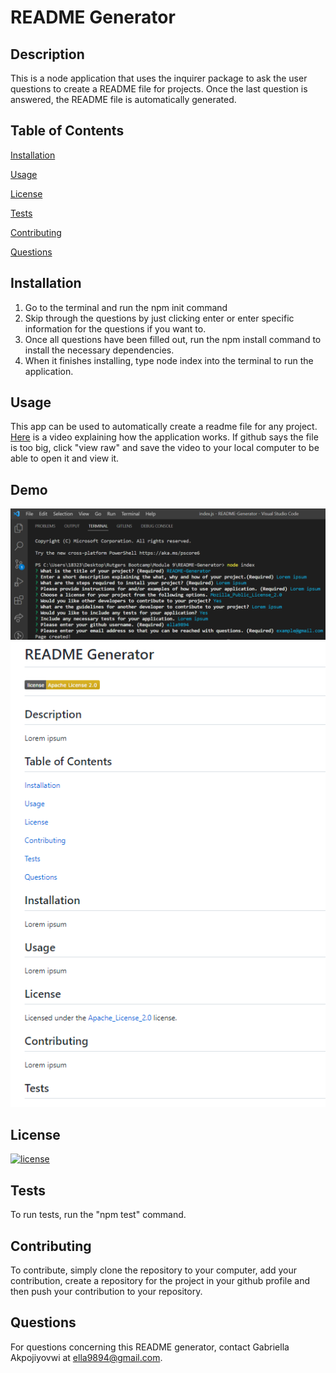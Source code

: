 # README Generator

## Description

This is a node application that uses the inquirer package to ask the user questions to create a README file for projects. Once the last question is answered, the README file is automatically generated.

## Table of Contents

[Installation](#Installation)

[Usage](#Usage)

[License](#License)

[Tests](#Tests)

[Contributing](#Contributing)

[Questions](#Questions)

## Installation

1. Go to the terminal and run the npm init command
2. Skip through the questions by just clicking enter or enter specific information for the questions if you want to.
3. Once all questions have been filled out, run the npm install command to install the necessary dependencies.
4. When it finishes installing, type node index into the terminal to run the application.

## Usage

This app can be used to automatically create a readme file for any project. [Here](./walkthrough%20video/screen-capture.webm) is a video explaining how the application works. If github says the file is too big, click "view raw" and save the video to your local computer to be able to open it and view it.

## Demo
![Backend Screenshot](./images/Backend%20screenshot.png)
![Result Screenshot](./images/Result%20Screenshot.png)

## License

[![license](https://img.shields.io/badge/license-MIT-yellow)](https://choosealicense.com/licenses/mit/)

## Tests

To run tests, run the "npm test" command.

## Contributing

To contribute, simply clone the repository to your computer, add your contribution, create a repository for the project in your github profile and then push your contribution to your repository.

## Questions

For questions concerning this README generator, contact Gabriella Akpojiyovwi at ella9894@gmail.com.
